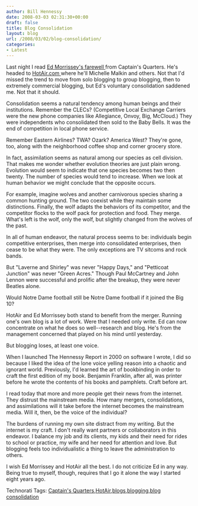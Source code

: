 ```yaml
---
author: Bill Hennessy
date: 2008-03-03 02:31:30+00:00
draft: false
title: Blog Consolidation
layout: blog
url: /2008/03/02/blog-consolidation/
categories:
- Latest
---
```


Last night I read [Ed Morrissey's farewell ](https://www.captainsquartersblog.com/mt/archives/017170.php)from Captain's Quarters. He's headed to [HotAir.com ](https://hotair.com/)where he'll Michelle Malkin and others. Not that I'd missed the trend to move from solo blogging to group blogging, then to extremely commercial blogging, but Ed's voluntary consolidation saddened me. Not that it should. 

 

Consolidation seems a natural tendency among human beings and their institutions. Remember the CLECs? (Competitive Local Exchange Carriers were the new phone companies like Allegiance, Onvoy, Big, McCloud.) They were independents who consolidated then sold to the Baby Bells. It was the end of competition in local phone service.

 

Remember Eastern Airlines? TWA? Ozark? America West? They're gone, too, along with the neighborhood coffee shop and corner grocery store.

 

In fact, assimilation seems as natural among our species as cell division. That makes me wonder whether evolution theories are just plain wrong. Evolution would seem to indicate that one species becomes two then twenty. The number of species would tend to increase. When we look at human behavior we might conclude that the opposite occurs.

 

For example, imagine wolves and another carnivorous species sharing a common hunting ground. The two coexist while they maintain some distinctions. Finally, the wolf adapts the behaviors of its competitor, and the competitor flocks to the wolf pack for protection and food. They merge. What's left is the wolf, only the wolf, but slightly changed from the wolves of the past. 

 

In all of human endeavor, the natural process seems to be: individuals begin competitive enterprises, then merge into consolidated enterprises, then cease to be what they were. The only exceptions are TV sitcoms and rock bands. 

 

But "Laverne and Shirley" was never "Happy Days," and "Petticoat Junction" was never "Green Acres." Though Paul McCartney and John Lennon were successful and prolific after the breakup, they were never Beatles alone.

 

Would Notre Dame football still be Notre Dame football if it joined the Big 10? 

 

HotAir and Ed Morrissey both stand to benefit from the merger. Running one's own blog is a lot of work. Were that I needed only write. Ed can now concentrate on what he does so well--research and blog. He's from the management concerned that played on his mind until yesterday.

 

But blogging loses, at least one voice.

 

When I launched The Hennessy Report in 2000 on software I wrote, I did so because I liked the idea of the lone voice yelling reason into a chaotic and ignorant world. Previously, I'd learned the art of bookbinding in order to craft the first edition of my book. Benjamin Franklin, after all, was printer before he wrote the contents of his books and pamphlets. Craft before art.

 

I read today that more and more people get their news from the internet. They distrust the mainstream media. How many mergers, consolidations, and assimilations will it take before the internet becomes the mainstream media. Will it, then, be the voice of the individual?

 

The burdens of running my own site distract from my writing. But the internet is my craft. I don't really want partners or collaborators in this endeavor. I balance my job and its clients, my kids and their need for rides to school or practice, my wife and her need for attention and love. But blogging feels too individualistic a thing to leave the administration to others.

 

I wish Ed Morrissey and HotAir all the best. I do not criticize Ed in any way. Being true to myself, though, requires that I go it alone the way I started eight years ago.

 

Technorati Tags: [Captain's Quarters](https://technorati.com/tags/Captain's%20Quarters),[HotAir](https://technorati.com/tags/HotAir),[blogs](https://technorati.com/tags/blogs),[blogging](https://technorati.com/tags/blogging),[blog consolidation](https://technorati.com/tags/blog%20consolidation)
